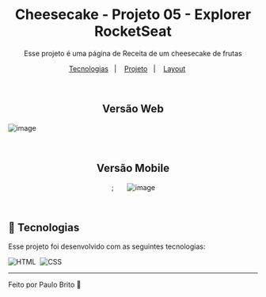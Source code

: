 <h1 align="center"> Cheesecake - Projeto 05 - Explorer RocketSeat </h1>
<p align="center">
Esse projeto é uma página de Receita de um cheesecake de frutas
</p>

<p align="center">
  <a href="#-tecnologias">Tecnologias</a>&nbsp;&nbsp;&nbsp;|&nbsp;&nbsp;&nbsp;
  <a href="#-projeto">Projeto</a>&nbsp;&nbsp;&nbsp;|&nbsp;&nbsp;&nbsp;
  <a href="#-layout">Layout</a>&nbsp;&nbsp;&nbsp;&nbsp;&nbsp;&nbsp;
</p>

<br>

<h2 align="center"> Versão Web  </h2>

![image](https://github.com/Paulobritto34/Explorer-Projeto05/assets/98286250/5890eb7c-2ec7-491d-9473-15b8f9c17d1f)

<br>

<h2 align="center"> Versão Mobile </h2>

&nbsp;&nbsp;&nbsp;&nbsp;&nbsp;&nbsp;&nbsp;&nbsp;&nbsp;&nbsp;&nbsp;&nbsp;&nbsp;&nbsp;&nbsp;&nbsp;&nbsp;&nbsp;&nbsp;&nbsp;&nbsp;&nbsp;&nbsp;&nbsp;&nbsp;&nbsp;&nbsp;&nbsp;&nbsp;&nbsp;&nbsp;&nbsp;&nbsp;&nbsp;&nbsp;&nbsp;&nbsp;&nbsp;&nbsp;&nbsp;&nbsp;&nbsp;&nbsp;&nbsp;&nbsp;&nbsp;&nbsp;&nbsp;&nbsp;&nbsp;&nbsp;&nbsp;&nbsp;;&nbsp;&nbsp;&nbsp;&nbsp;&nbsp;&nbsp;&nbsp;![image](https://github.com/Paulobritto34/Explorer-Projeto05/assets/98286250/4fa46606-840f-4d55-b5d6-deeaa048e804)

<br>

## 🚀 Tecnologias

Esse projeto foi desenvolvido com as seguintes tecnologias:

![HTML](https://img.shields.io/badge/-HTML-05122A?style=flat&logo=HTML5)&nbsp;
![CSS](https://img.shields.io/badge/-CSS-05122A?style=flat&logo=CSS3&logoColor=1572B6)&nbsp;

---

Feito por Paulo Brito 🧐
